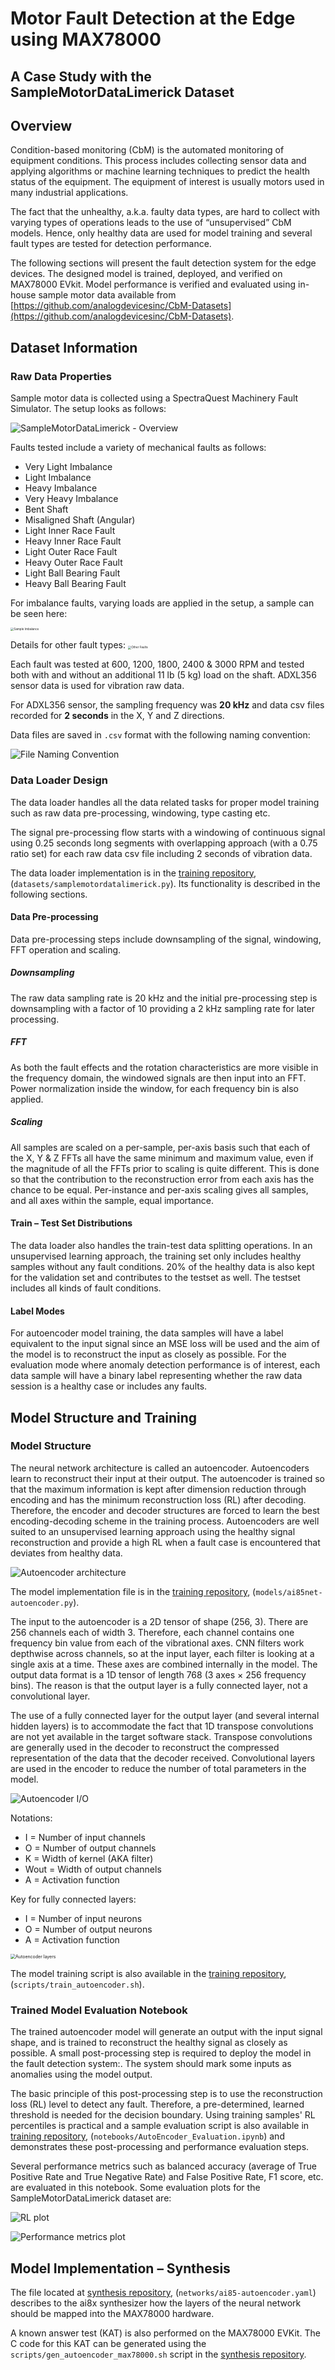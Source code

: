 # Motor Fault Detection at the Edge using MAX78000

## A Case Study with the SampleMotorDataLimerick Dataset



## Overview

Condition-based monitoring (CbM) is the automated monitoring of equipment conditions. This process includes collecting sensor data and applying algorithms or machine learning techniques to predict the health status of the equipment. The equipment of interest is usually motors used in many industrial applications.

The fact that the unhealthy, a.k.a. faulty data types, are hard to collect with varying types of operations leads to the use of “unsupervised” CbM models. Hence, only healthy data are used for model training and several fault types are tested for detection performance.

The following sections will present the fault detection system for the edge devices. The designed model is trained, deployed, and verified on MAX78000 EVkit. Model performance is verified and evaluated using in-house sample motor data available from [https://github.com/analogdevicesinc/CbM-Datasets](https://github.com/analogdevicesinc/CbM-Datasets).



## Dataset Information

### Raw Data Properties

Sample motor data is collected using a SpectraQuest Machinery Fault Simulator. The setup looks as follows:

![SampleMotorDataLimerick - Overview](resources/SampleMotorDataLimerick_generalSetup.png)

Faults tested include a variety of mechanical faults as follows:

- Very Light Imbalance
- Light Imbalance
- Heavy Imbalance
- Very Heavy Imbalance
- Bent Shaft
- Misaligned Shaft (Angular)
- Light Inner Race Fault
- Heavy Inner Race Fault
- Light Outer Race Fault
- Heavy Outer Race Fault
- Light Ball Bearing Fault
- Heavy Ball Bearing Fault



For imbalance faults, varying loads are applied in the setup, a sample can be seen here:

<img src="resources/SampleMotorDataLimerick_sampleImbalance.png" alt="Sample Imbalance" style="zoom:33%;" />



Details for other fault types:
<img src="resources/SampleMotorDataLimerick_otherFaults.png" alt="Other Faults" style="zoom: 33%;" />



Each fault was tested at 600, 1200, 1800, 2400 & 3000 RPM and tested both with and without an additional 11 lb (5 kg) load on the shaft. ADXL356 sensor data is used for vibration raw data.

For ADXL356 sensor, the sampling frequency was **20 kHz** and data csv files recorded for **2 seconds** in the X, Y and Z directions.

Data files are saved in `.csv` format with the following naming convention:

![File Naming Convention](resources/SampleMotorDataLimerick_fileNamingConvention.png)

### Data Loader Design

The data loader handles all the data related tasks for proper model training such as raw data pre-processing, windowing, type casting etc.

The signal pre-processing flow starts with a windowing of continuous signal using 0.25 seconds long segments with overlapping approach (with a 0.75 ratio set) for each raw data csv file including 2 seconds of vibration data.

The data loader implementation is in the [training repository](https://github.com/MaximIntegratedAI/ai8x-training/), (`datasets/samplemotordatalimerick.py`). Its functionality is described in the following sections.

#### Data Pre-processing

Data pre-processing steps include downsampling of the signal, windowing, FFT operation and scaling.

##### Downsampling

The raw data sampling rate is 20 kHz and the initial pre-processing step is downsampling with a factor of 10 providing a 2 kHz sampling rate for later processing.

##### FFT

As both the fault effects and the rotation characteristics are more visible in the frequency domain, the windowed signals are then input into an FFT. Power normalization inside the window, for each frequency bin is also applied.

##### Scaling

All samples are scaled on a per-sample, per-axis basis such that each of the X, Y & Z FFTs all have the same minimum and maximum value, even if the magnitude of all the FFTs prior to scaling is quite different. This is done so that the contribution to the reconstruction error from each axis has the chance to be equal. Per-instance and per-axis scaling gives all samples, and all axes within the sample, equal importance.


#### Train – Test Set Distributions

The data loader also handles the train-test data splitting operations. In an unsupervised learning approach, the training set only includes healthy samples without any fault conditions. 20% of the healthy data is also kept for the validation set and contributes to the testset as well. The testset includes all kinds of fault conditions.


#### Label Modes

For autoencoder model training, the data samples will have a label equivalent to the input signal since an MSE loss will be used and the aim of the model is to reconstruct the input as closely as possible. For the evaluation mode where anomaly detection performance is of interest, each data sample will have a binary label representing whether the raw data session is a healthy case or includes any faults.

## Model Structure and Training

### Model Structure

The neural network architecture is called an autoencoder. Autoencoders learn to reconstruct their input at their output. The autoencoder is trained so that the maximum information is kept after dimension reduction through encoding and has the minimum reconstruction loss (RL) after decoding. Therefore, the encoder and decoder structures are forced to learn the best encoding-decoding scheme in the training process. Autoencoders are well suited to an unsupervised learning approach using the healthy signal reconstruction and provide a high RL when a fault case is encountered that deviates from healthy data.

![Autoencoder architecture](resources/SampleMotorDataLimerickl_auto_encoder_overall_arch.png)

The model implementation file is in the [training repository](https://github.com/MaximIntegratedAI/ai8x-training/), (`models/ai85net-autoencoder.py`).

The input to the autoencoder is a 2D tensor of shape (256, 3). There are 256 channels each of width 3. Therefore, each channel contains one frequency bin value from each of the vibrational axes. CNN filters work depthwise across channels, so at the input layer, each filter is looking at a single axis at a time. These axes are combined internally in the model. The output data format is a 1D tensor of length 768 (3 axes × 256 frequency bins). The reason is that the output layer is a fully connected layer, not a convolutional layer.

The use of a fully connected layer for the output layer (and several internal hidden layers) is to accommodate the fact that 1D transpose convolutions are not yet available in the target software stack. Transpose convolutions are generally used in the decoder to reconstruct the compressed representation of the data that the decoder received. Convolutional layers are used in the encoder to reduce the number of total parameters in the model.

![Autoencoder I/O](resources/SampleMotorDataLimerick_auto_encoder_I_O.png)

Notations:

- I = Number of input channels
- O = Number of output channels
- K = Width of kernel (AKA filter)
- Wout = Width of output channels
- A = Activation function

Key for fully connected layers:

- I = Number of input neurons
- O = Number of output neurons
- A = Activation function

<img src="resources/SampleMotorDataLimerick_auto_encoder_layers.png" alt="Autoencoder layers" style="zoom: 50%;" />

The model training script is also available in the [training repository](https://github.com/MaximIntegratedAI/ai8x-training/), (`scripts/train_autoencoder.sh`).

### Trained Model Evaluation Notebook

The trained autoencoder model will generate an output with the input signal shape, and is trained to reconstruct the healthy signal as closely as possible. A small post-processing step is required to deploy the model in the fault detection system:. The system should mark some inputs as anomalies using the model output.

The basic principle of this post-processing step is to use the reconstruction loss (RL) level to detect any fault. Therefore, a pre-determined, learned threshold is needed for the decision boundary. Using training samples' RL percentiles is practical and a sample evaluation script is also available in [training repository](https://github.com/MaximIntegratedAI/ai8x-training/), (`notebooks/AutoEncoder_Evaluation.ipynb`) and demonstrates these post-processing and performance evaluation steps.

Several performance metrics such as balanced accuracy (average of True Positive Rate and True Negative Rate) and False Positive Rate, F1 score, etc. are evaluated in this notebook. Some evaluation plots for the SampleMotorDataLimerick dataset are:

![RL plot](resources/SampleMotorDataLimerick_RL.png)

![Performance metrics plot](resources/SampleMotorDataLimerick_perf_metrics.png)


## Model Implementation – Synthesis

The file located at [synthesis repository](https://github.com/MaximIntegratedAI/ai8x-synthesis/), (`networks/ai85-autoencoder.yaml`)  describes to the ai8x synthesizer how the layers of the neural network should be mapped into the MAX78000 hardware.

A known answer test (KAT) is also performed on the MAX78000 EVKit. The C code for this KAT can be generated using the `scripts/gen_autoencoder_max78000.sh` script in the [synthesis repository](https://github.com/MaximIntegratedAI/ai8x-synthesis/).
